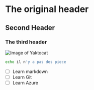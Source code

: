 # The original header

## Second Header

### The third header

![Image of Yaktocat](https://octodex.github.com/images/yaktocat.png)

```sh
echo il n'y a pas des piece
```

- [ ] Learn markdown
- [ ] Learn Git
- [ ] Learn Azure
